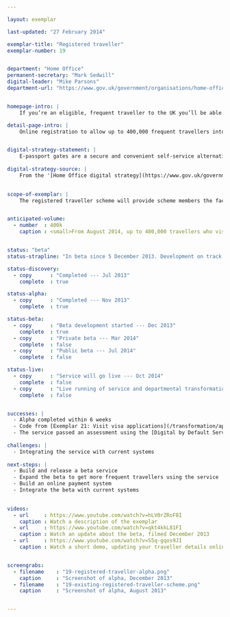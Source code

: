 ```yaml
---

layout: exemplar

last-updated: "27 February 2014"

exemplar-title: "Registered traveller"
exemplar-number: 19


department: "Home Office"
permanent-secretary: "Mark Sedwill"
digital-leader: "Mike Parsons"
department-url: "https://www.gov.uk/government/organisations/home-office"


homepage-intro: |
    If you’re an eligible, frequent traveller to the UK you’ll be able to easily apply to use e-passport gates, cutting time queuing at airports

detail-page-intro: |
    Online registration to allow up to 400,000 frequent travellers into the UK more easily


digital-strategy-statement: |
    E-passport gates are a secure and convenient self-service alternative to the conventional border control process. A quick and easy way of crossing the border, e-Gates have proved popular with the travelling public, with transactions steadily rising --- over the last year 7.8 million people used the gates
    
digital-strategy-source: |
    From the '[Home Office digital strategy](https://www.gov.uk/government/publications/home-office-digital-strategy)' --- December 2012
    

scope-of-exemplar: |
    The registered traveller scheme will provide scheme members the facility to use the e-passport gates where they have made an online application prior to travel.


anticipated-volume:
  - number  : 400k
    caption : <small>From August 2014, up to 400,000 travellers who visit the UK several times per year will be able to access the scheme.</small>


status: "beta"
status-strapline: "In beta since 5 December 2013. Development on track."

status-discovery:
  - copy      : "Completed --- Jul 2013"
    complete  : true

status-alpha:
  - copy      : "Completed --- Nov 2013"
    complete  : true

status-beta:
  - copy      : "Beta development started --- Dec 2013"
    complete  : true
  - copy      : "Private beta --- Mar 2014"
    complete  : false
  - copy      : "Public beta --- Jul 2014"
    complete  : false

status-live:
  - copy      : "Service will go live --- Oct 2014"
    complete  : false
  - copy      : "Live running of service and departmental transformational work to continue"
    complete  : false


successes: |
  - Alpha completed within 6 weeks
  - Code from [Exemplar 21: Visit visa applications](/transformation/apply-visa) reused, saving time
  - The service passed an assessment using the [Digital by Default Service Standard](https://www.gov.uk/service-manual/digital-by-default) between the alpha and beta phases
  
challenges: |
  - Integrating the service with current systems
  
next-steps: |
  - Build and release a beta service
  - Expand the beta to get more frequent travellers using the service
  - Build an online payment system
  - Integrate the beta with current systems
  

videos:
  - url     : https://www.youtube.com/watch?v=hLV0rZRoF8I
    caption : Watch a description of the exemplar
  - url     : https://www.youtube.com/watch?v=qkt4kkL81FI
    caption : Watch an update about the beta, filmed December 2013
  - url     : https://www.youtube.com/watch?v=S5q-gqos9JI
    caption : Watch a short demo, updating your traveller details online, filmed January 2014


screengrabs:
  - filename    : "19-registered-traveller-alpha.png"
    caption     : "Screenshot of alpha, December 2013"
  - filename    : "19-existing-registered-traveller-scheme.png"
    caption     : "Screenshot of alpha, August 2013"


---
```




